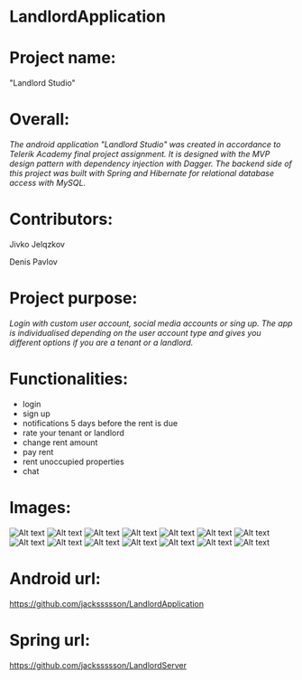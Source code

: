 # LandlordApplication

**<h1>Project name:</h1>** "Landlord Studio"

**<h1>Overall:</h1>**
 
 *The android application "Landlord Studio" was created in accordance to Telerik Academy final project assignment. It is 
 designed with the MVP design pattern with dependency injection with Dagger. The backend side of this project was built with Spring 
 and Hibernate for relational database access with MySQL.*

**<h1>Contributors:</h1>**
Jivko Jelqzkov

Denis Pavlov

**<h1>Project purpose:</h1>**

*Login with custom user account, social media
accounts or sing up. The app is individualised depending on the user account type and gives you different options 
if you are a tenant or a landlord.*

**<h1>Functionalities:</h1>**
- login
- sign up
- notifications 5 days before the rent is due
- rate your tenant or landlord
- change rent amount
- pay rent
- rent unoccupied properties
- chat

**<h1>Images: </h1>**
![Alt text](https://github.com/jackssssson/LandlordApplication/blob/master/Pictures/1.jpg)
![Alt text](https://github.com/jackssssson/LandlordApplication/blob/master/Pictures/2.jpg)
![Alt text](https://github.com/jackssssson/LandlordApplication/blob/master/Pictures/3.jpg)
![Alt text](https://github.com/jackssssson/LandlordApplication/blob/master/Pictures/4.jpg)
![Alt text](https://github.com/jackssssson/LandlordApplication/blob/master/Pictures/5.jpg)
![Alt text](https://github.com/jackssssson/LandlordApplication/blob/master/Pictures/6.jpg)
![Alt text](https://github.com/jackssssson/LandlordApplication/blob/master/Pictures/7.jpg)
![Alt text](https://github.com/jackssssson/LandlordApplication/blob/master/Pictures/8.jpg)
![Alt text](https://github.com/jackssssson/LandlordApplication/blob/master/Pictures/9.jpg)
![Alt text](https://github.com/jackssssson/LandlordApplication/blob/master/Pictures/10.jpg)
![Alt text](https://github.com/jackssssson/LandlordApplication/blob/master/Pictures/11.jpg)
![Alt text](https://github.com/jackssssson/LandlordApplication/blob/master/Pictures/12.jpg)
![Alt text](https://github.com/jackssssson/LandlordApplication/blob/master/Pictures/13.jpg)
![Alt text](https://github.com/jackssssson/LandlordApplication/blob/master/Pictures/14.jpg)

**<h1>Android url:</h1>** https://github.com/jackssssson/LandlordApplication
**<h1>Spring url:</h1>** https://github.com/jackssssson/LandlordServer
